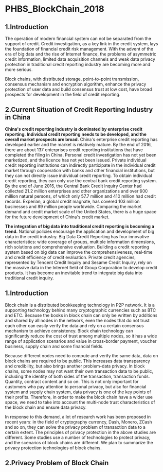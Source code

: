 # PHBS_BlockChain_2018

## 1.Introduction


The operation of modern financial system can not be separated from the support of credit. Credit investigation, as a key link in the credit system, lays the foundation of financial credit risk management. With the advent of the era of big data and the rise of Internet finance, the problems of asymmetric credit information, limited data acquisition channels and weak data privacy protection in traditional credit reporting industry are becoming more and more serious.

Block chains, with distributed storage, point-to-point transmission, consensus mechanism and encryption algorithm, enhance the privacy protection of user data and build consensus trust at low cost, have broad prospects for development in the field of credit reporting.


## 2.Current Situation of Credit Reporting Industry in China

**China's credit reporting industry is dominated by enterprise credit reporting. Individual credit reporting needs to be developed, and the overall market prospects are broad.** China's enterprise credit reporting has developed earlier and the market is relatively mature. By the end of 2016, there are about 137 enterprises credit reporting institutions that have completed the filing in China. Personal credit investigation has not yet been marketized, and the licence has not yet been issued. Private individual credit reporting institutions can indirectly participate in the individual credit market through cooperation with banks and other financial institutions, but they can not directly issue individual credit reporting. To obtain individual credit reporting, they can only use the central bank credit reporting system. By the end of June 2016, the Central Bank Credit Inquiry Center had collected 21.2 million enterprises and other organizations and over 900 million natural persons, of which only 57.7 million and 410 million had credit records. Experian, a global credit magnate, has covered 103 million businesses and 89 million people worldwide. Comparing the market demand and credit market scale of the United States, there is a huge space for the future development of China's credit market.

**The integration of big data into traditional credit reporting is becoming a trend.** National policies encourage the application and development of big data in the credit industry. Big Data Credit Reporting has four innovative characteristics: wide coverage of groups, multiple information dimensions, rich solutions and comprehensive evaluation. Building a credit reporting system based on big data can improve the comprehensiveness, real-time and credit efficiency of credit evaluation. Private credit agencies, represented by Tencent Credit Inquiry and Sesame Credit Inquiry, rely on the massive data in the Internet field of Group Corporation to develop credit products. It has become an inevitable trend to integrate big data into traditional credit inquiry.



## 1.Introduction

Block chain is a distributed bookkeeping technology in P2P network. It is a supporting technology behind many cryptographic currencies such as BTC and ETC. Because the books in block chain can only be written by additions and shared by all nodes in the network, even the nodes that do not trust each other can easily verify the data and rely on a certain consensus mechanism to achieve consistency. Block chain technology can significantly reduce the cost of trust among multiple nodes, so it has a wide range of application scenarios and value in cross-border payment, voucher business, supply chain and some financial fields.

Because different nodes need to compute and verify the same data, data on block chains are required to be public. This increases data transparency and credibility, but also brings another problem-data privacy. In block chains, some nodes may not want their own transaction data to be public, including the identity of both sides of the transaction, transaction funds. Quantity, contract content and so on. This is not only important for customers who pay attention to personal privacy, but also for financial system and supply chain system, data privacy is one of the key points of their profits. Therefore, in order to make the block chain have a wider use space, we need to take into account the multi-node trust characteristics of the block chain and ensure data privacy.

In response to this demand, a lot of research work has been proposed in recent years: in the field of cryptography currency, Dash, Monero, ZCash and so on, they can solve the privacy problem of transaction data to a certain extent. The principles of privacy protection in the above studies are different. Some studies use a number of technologies to protect privacy, and the scenarios of block chains are different. We plan to summarize the privacy protection technologies of block chains.

## 2.Privacy Problem of Block Chain

